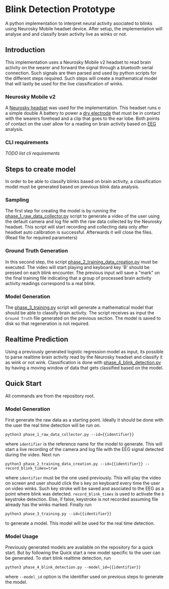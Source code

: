 # Blink Detection Prototype
A python implementation to interpret neural activity asociated to blinks using Neurosky Mobile headset device. 
After setup, the implementation will analyse and and classify brain activity live as winks or not.

## Introduction
This implementation uses a Neurosky Mobile v2 headset to read brain activity on the wearer and forward the signal through a bluetooth serial connection.
Such signals are then parsed and used by python scripts for the different steps required. Such steps will create a mathematical model that will lastly be used for the live classification of winks.

### Neurosky Mobile v2
A [Neurosky headset](http://download.neurosky.com/support_page_files/MindWaveMobile/docs/mindwave_mobile_user_guide.pdf) was used for the implementation. This headset runs o a simple double A battery to power a [dry electrode](https://en.wikipedia.org/wiki/Electroencephalography#Dry_EEG_electrodes) that must be in contact with the wearers forehead and a clip that goes to the ear lobe. Both points of contact on the user allow for a reading on brain activity based on [EEG](https://en.wikipedia.org/wiki/Electroencephalography) analysis. 

### CLI requirements
*TODO list cli requirements*

## Steps to create model
In order to be able to classify blinks based on brain activity, a classification model must be generated based on previous blink data analysis.
### Sampling 
The first step for creating the model is by running the [phase_1_raw_data_collector.py](https://github.com/Matuteale/final-project/blob/master/phase_1_raw_data_collector.py "phase_1_raw_data_collector.py") script to generate a video of the user using the default camera and log file with the raw data collected by the Neurosky headset. 
This script will start recording and collecting data only after headset auto calibration is successful. Afterwards it will close the files. 
(Read file for required parameters)
### Ground Truth Generation
In this second step, the script [phase_2_training_data_creation.py]([https://github.com/Matuteale/final-project/blob/master/phase_2_training_data_creation.py](https://meet.google.com/linkredirect?authuser=1&dest=https%3A%2F%2Fgithub.com%2FMatuteale%2Ffinal-project%2Fblob%2Fmaster%2Fphase_2_training_data_creation.py) "phase_2_training_data_creation.py") must be executed. The video will start playing and keyboard key 'B' should be pressed on each blink encounter. The previous input will save a "mark" on the final training file indicating that a group of processed brain activity activity readings correspond to a real blink.
### Model Generation
The [phase_3_training.py](https://github.com/Matuteale/final-project/blob/master/phase_3_training.py "phase_3_training.py") script will generate a mathematical model that should be able to classify brain activity.
The script receives as input the `Ground Truth` file generated on the previous section. 
The model is saved to disk so that regeneration is not required.
## Realtime Prediction
Using a previously generated logistic regression model as input,  its possible to parse realtime brain activity read by the Neurosky headset and classify it as wink or not wink. 
Classification is done with [phase_4_blink_detection.py](https://github.com/Matuteale/final-project/blob/master/phase_4_blink_detection.py "phase_4_blink_detection.py") by having a moving window of data that gets classified based on the model.
## Quick Start
All commands are from the repository root.
### Model Generation
First generate the raw data as a starting point. Ideally it should be done with the user the real time detection will be run on.
```
python3 phase_1_raw_data_collector.py --id={{identifier}}
```
 where `identifier` is the reference name for the model to generate. This will start a live recording of the camera and log file with the EEG signal detected during the video. 
Next run 
```
python3 phase_2_training_data_creation.py --id={{identifier}} --record_blink_times=true
```
where `identifier` must be the one used previously. This will play the video on screen and user should click the `b` key on keyboard every time the user on video winks. Such key stroke will be saved and asociated to the EEG as a point where blink was detected.
`record_blink_times` is used to activate the `b` keystroke detection. Else, if false, keystroke is not recorded assuming file already has the winks marked.
Finally run 
```
python3 phase_3_training.py --id={{identifier}}
```
 to generate a model. 
 This model will be used for the real time detection.

### Model Usage
Previously generated models are available on the repository for a quick start. But by following the Quick start a new model specific to the user can be generated.
To start blink realtime detection, run 
```
python3 phase_4_blink_detection.py --model_id={{identifier}}
```
where `--model_id` option is the identifier used on previous steps to generate the model.
